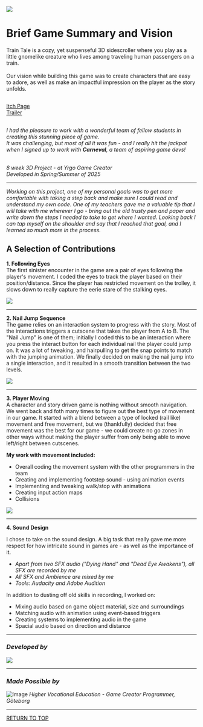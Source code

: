 <a name="TOP"></a>

![](https://github.com/ewigur/Portfolio/blob/main/Train%20Tale/GIFs/Sample_01.gif)


# Brief Game Summary and Vision
Train Tale is a cozy, yet suspenseful 3D sidescroller where you play as a little gnomelike creature who lives among traveling human passengers on a train.\
 \
Our vision while building this game was to create characters that are easy to adore, as well as make an impactful impression on the player as the story unfolds.

## 
[Itch Page](https://yrgo-game-creator.itch.io/train-tale)\
[Trailer](https://www.youtube.com/watch?v=okvqh6uOwDE)
## 



*I had the pleasure to work with a wonderful team of fellow students in creating this stunning piece of game.\
It was challenging, but most of all it was fun - and I really hit the jackpot when I signed up to work with **Carneval**, a team of aspiring game devs!*

 \
*8 week 3D Project - at Yrgo Game Creator*\
*Developed in Spring/Summer of 2025*
_____________________________________________________________________________________
*Working on this project, one of my personal goals was to get more comfortable with taking a step back and make sure I could read and understand my own code. One of my teachers gave me a valuable tip that I will take with me wherever I go - bring out the old trusty pen and paper and write down the steps I needed to take to get where I wanted. Looking back I can tap myself on the shoulder and say that I reached that goal, and I learned so much more in the process.*

## A Selection of Contributions

**1. Following Eyes**\
The first sinister encounter in the game are a pair of eyes following the player's movement. I coded the eyes to track the player based on their position/distance. Since the player has restricted movement on the trolley, it slows down to really capture the eerie stare of the stalking eyes.

![](https://github.com/ewigur/Portfolio/blob/main/Train%20Tale/GIFs/Following_Eyes_01.gif)

_____________________________________________________________________________________

**2. Nail Jump Sequence**\
The game relies on an interaction system to progress with the story. Most of the interactions triggers a cutscene that takes the player from A to B. The "Nail Jump" is one of them; initially I coded this to be an interaction where you press the interact button for each individual nail the player could jump on. It was a lot of tweaking, and hairpulling to get the snap points to match with the jumping animation. We finally decided on making the nail jump into a single interaction, and it resulted in a smooth transition between the two levels.

![](https://github.com/ewigur/Portfolio/blob/main/Train%20Tale/GIFs/Nail_Jump_01.gif)

_____________________________________________________________________________________

**3. Player Moving**\
A character and story driven game is nothing without smooth navigation. We went back and foth many times to figure out the best type of movement in our game. It started with a blend between a type of locked (rail like) movement and free movement, but we (thankfully) decided that free movement was the best for our game - we could create no go zones in other ways without making the player suffer from only being able to move left/right between cutscenes.

**My work with movement included:**
- Overall coding the movement system with the other programmers in the team
- Creating and implementing footstep sound - using animation events
- Implementing and tweaking walk/stop with animations
- Creating input action maps
- Collisions

![](https://github.com/ewigur/Portfolio/blob/main/Train%20Tale/GIFs/PlayerWalk_01.gif)

_____________________________________________________________________________________

**4. Sound Design**

I chose to take on the sound design. A big task that really gave me more respect for how intricate sound in games are - as well as the importance of it.


- *Apart from two SFX audio ("Dying Hand" and "Dead Eye Awakens"), all SFX are recorded by me*
- *All SFX and Ambience are mixed by me*
- *Tools: Audacity and Adobe Audition*

 In addition to dusting off old skills in recording, I worked on:
- Mixing audio based on game object material, size and surroundings
- Matching audio with animation using event-based triggers
- Creating systems to implementing audio in the game
- Spacial audio based on direction and distance
_____________________________________________________________________________________
### *Developed by*
![](https://github.com/ewigur/Portfolio/blob/main/Train%20Tale/GIFs/Carneval.gif)
_____________________________________________________________________________________
### *Made Possible by*
![Image](https://github.com/ewigur/Portfolio/blob/main/ThumbNails/Yrgo.png)
*Higher Vocational Education - Game Creator Programmer, Göteborg*
_____________________________________________________________________________________

[RETURN TO TOP](#TOP)
             <a name="TOP"></a>  
